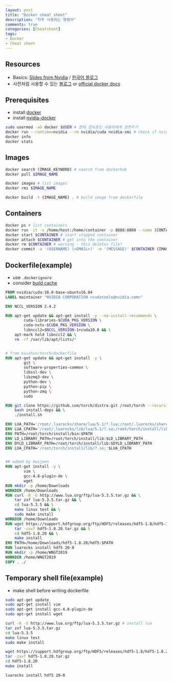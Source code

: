 ```yaml
---
layout: post
title: "Docker cheat sheet"
description: "자주 사용하는 명령어"
comments: true
categories: [Cheatsheet]
tags:
- Docker
- Cheat sheet
---
```


## Resources

- Basics: [Slides from Nvidia](https://www.nvidia.co.kr/content/apac/event/kr/deep-learning-day-2017/dli-1/Docker-User-Guide-17-08_v1_NOV01_Joshpark.pdf) / [한국어 블로그](https://subicura.com/2017/01/19/docker-guide-for-beginners-1.html)
- 사전처럼 사용할 수 있는 [블로그](http://pyrasis.com/docker.html) or [official docker docs](https://docs.docker.com/)



## Prerequisites

- install [docker]([https://subicura.com/2017/01/19/docker-guide-for-beginners-2.html#%EB%8F%84%EC%BB%A4-%EC%84%A4%EC%B9%98%ED%95%98%EA%B8%B0](https://subicura.com/2017/01/19/docker-guide-for-beginners-2.html#도커-설치하기))
- install [nvidia-docker](https://github.com/NVIDIA/nvidia-docker)
```bash
sudo usermod -aG docker $USER # 현재 접속중인 사용자에게 권한주기
docker run --runtime=nvidia --rm nvidia/cuda nvidia-smi # check if nvidia-docker is installed
docker info
docker stats
```



## Images

```bash
docker search (IMAGE_KEYWORD) # search from dockerhub
docker pull $IMAGE_NAME

docker images # list images
docker rmi $IMAGE_NAME

docker build -t (IMAGE_NAME) . # build image from dockerfile
```



## Containers

```bash
docker ps # list containers
docker run -it -v /home/host:/home/container -p 8888:8888 --name (CONTAINER) -d -e HOME:$HOME $IMAGE 
docker start $CONTAINER # start stopped container
docker attach $CONTAINER # get into the container
docker rm $CONTAINER # warning - this deletes file!
docker commit -a '(USERNAME) (<EMAIL>)' -m '(MESSAGE)' $CONTAINER (IMAGENAME):(TAG) # from container to image
```



## Dockerfile(example)

- use `.dockerignore `
- consider [build cache](https://subicura.com/2017/02/10/docker-guide-for-beginners-create-image-and-deploy.html)

```dockerfile
FROM nvidia/cuda:10.0-base-ubuntu16.04
LABEL maintainer "NVIDIA CORPORATION <cudatools@nvidia.com>"

ENV NCCL_VERSION 2.4.2

RUN apt-get update && apt-get install -y --no-install-recommends \
        cuda-libraries-$CUDA_PKG_VERSION \
        cuda-nvtx-$CUDA_PKG_VERSION \
        libnccl2=$NCCL_VERSION-1+cuda10.0 && \
    apt-mark hold libnccl2 && \
    rm -rf /var/lib/apt/lists/*


# from kaixhin/torch/dockerfile
RUN apt-get update && apt-get install -y \
        git \
        software-properties-common \
        libssl-dev \
        libzmq3-dev \
        python-dev \
        python-pip \
        python-zmq \
        sudo

RUN git clone https://github.com/torch/distro.git /root/torch --recursive && cd /root/torch && \
    bash install-deps && \
    ./install.sh

ENV LUA_PATH='/root/.luarocks/share/lua/5.1/?.lua;/root/.luarocks/share/lua/5.1/?/init.lua;/root/torch/install/share/lua/5.1/?.lua;/root/torch/install/share/lua/5.1/?/init.lua;./?.lua;/root/torch/install/share/luajit-2.1.0-beta1/?.lua;/usr/local/share/lua/5.1/?.lua;/usr/local/share/lua/5.1/?/init.lua'
ENV LUA_CPATH='/root/.luarocks/lib/lua/5.1/?.so;/root/torch/install/lib/lua/5.1/?.so;./?.so;/usr/local/lib/lua/5.1/?.so;/usr/local/lib/lua/5.1/loadall.so'
ENV PATH=/root/torch/install/bin:$PATH
ENV LD_LIBRARY_PATH=/root/torch/install/lib:$LD_LIBRARY_PATH
ENV DYLD_LIBRARY_PATH=/root/torch/install/lib:$DYLD_LIBRARY_PATH
ENV LUA_CPATH='/root/torch/install/lib/?.so;'$LUA_CPATH


## added by hwijeen
RUN apt-get install -y \
        vim \
        gcc-4.8-plugin-de \
        wget
RUN mkdir -p /home/Downloads
WORKDIR /home/Downloads
RUN curl -R -O http://www.lua.org/ftp/lua-5.3.5.tar.gz && \
    tar zxf lua-5.3.5.tar.gz && \
    cd lua-5.3.5 && \
    make linux test && \
    sudo make install
WORKDIR /home/Downloads
RUN wget https://support.hdfgroup.org/ftp/HDF5/releases/hdf5-1.8/hdf5-1.8.20/src/hdf5-1.8.20.tar.gz &&\
    tar -zxvf hdf5-1.8.20.tar.gz && \
    cd hdf5-1.8.20 && \
    make install
ENV PATH=/home/Downloads/hdf5-1.8.20/hdf5:$PATH
RUN luarocks install hdf5 20-0
RUN mkdir -p /home/WNGT2019
WORKDIR /home/WNGT2019
COPY . ./
```





## Temporary shell file(example)

- make shell before writing dockerfile

```bash
sudo apt-get update
sudo apt-get install vim
sudo apt-get install gcc-4.8-plugin-de
sudo apt-get install wget

curl -R -O http://www.lua.org/ftp/lua-5.3.5.tar.gz # install lua
tar zxf lua-5.3.5.tar.gz
cd lua-5.3.5
make linux test
sudo make install

wget https://support.hdfgroup.org/ftp/HDF5/releases/hdf5-1.8/hdf5-1.8.20/src/hdf5-1.8.20.tar.gz
tar -zxvf hdf5-1.8.20.tar.gz
cd hdf5-1.8.20
make install

luarocks install hdf5 20-0
```


